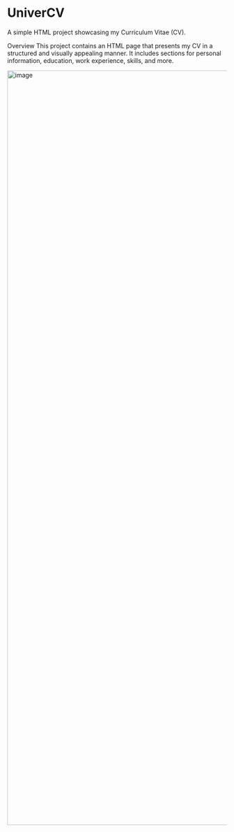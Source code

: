 # UniverCV
A simple HTML project showcasing my Curriculum Vitae (CV).

Overview
This project contains an HTML page that presents my CV in a structured and visually appealing manner. It includes sections for personal information, education, work experience, skills, and more.

<img width="1727" alt="image" src="https://github.com/leemurus/WEB-CV/assets/30449027/1e2adc27-913c-4c26-8d64-edcf2d6ddf5c">
